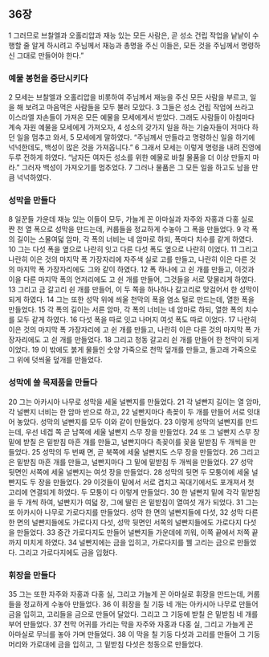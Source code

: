 ## 36장
1 그러므로 브찰엘과 오홀리압과 재능 있는 모든 사람은, 곧 성소 건립 작업을 낱낱이 수행할 줄 알게 하시려고 주님께서 재능과 총명을 주신 이들은, 모든 것을 주님께서 명령하신 그대로 만들어야 한다.”
### 예물 봉헌을 중단시키다
2 모세는 브찰엘과 오홀리압을 비롯하여 주님께서 재능을 주신 모든 사람을 부르고, 일을 해 보려고 마음먹은 사람들을 모두 불러 모았다.
3 그들은 성소 건립 작업에 쓰라고 이스라엘 자손들이 가져온 모든 예물을 모세에게서 받았다. 그래도 사람들이 아침마다 계속 자원 예물을 모세에게 가져오자,
4 성소의 갖가지 일을 하는 기술자들이 저마다 하던 일을 멈추고 와서,
5 모세에게 말하였다. “주님께서 만들라고 명령하신 일을 하기에 넉넉한데도, 백성이 많은 것을 가져옵니다.”
6 그래서 모세는 이렇게 명령을 내려 진영에 두루 전하게 하였다. “남자든 여자든 성소를 위한 예물로 바칠 물품을 더 이상 만들지 마라.” 그러자 백성이 가져오기를 멈추었다.
7 그러나 물품은 그 모든 일을 하고도 남을 만큼 넉넉하였다.
### 성막을 만들다
8 일꾼들 가운데 재능 있는 이들이 모두, 가늘게 꼰 아마실과 자주와 자홍과 다홍 실로 짠 천 열 폭으로 성막을 만드는데, 커룹들을 정교하게 수놓아 그 폭을 만들었다.
9 각 폭의 길이는 스물여덟 암마, 각 폭의 너비는 네 암마로 하되, 폭마다 치수를 같게 하였다.
10 그는 다섯 폭을 옆으로 나란히 잇고 다른 다섯 폭도 옆으로 나란히 이었다.
11 그리고 나란히 이은 것의 마지막 폭 가장자리에 자주색 실로 고를 만들고, 나란히 이은 다른 것의 마지막 폭 가장자리에도 그와 같이 하였다.
12 폭 하나에 고 쉰 개를 만들고, 이것과 이을 다른 마지막 폭의 언저리에도 고 쉰 개를 만들어, 그것들을 서로 맞물리게 하였다.
13 그리고 금 갈고리 쉰 개를 만들어, 이 두 쪽을 하나하나 갈고리로 맞걸어서 한 성막이 되게 하였다.
14 그는 또한 성막 위에 씌울 천막의 폭을 염소 털로 만드는데, 열한 폭을 만들었다.
15 각 폭의 길이는 서른 암마, 각 폭의 너비는 네 암마로 하되, 열한 폭의 치수를 모두 같게 하였다.
16 다섯 폭을 따로 잇고 나머지 여섯 폭도 따로 이었다.
17 나란히 이은 것의 마지막 폭 가장자리에 고 쉰 개를 만들고, 나란히 이은 다른 것의 마지막 폭 가장자리에도 고 쉰 개를 만들었다.
18 그리고 청동 갈고리 쉰 개를 만들어 한 천막이 되게 이었다.
19 이 밖에도 붉게 물들인 숫양 가죽으로 천막 덮개를 만들고, 돌고래 가죽으로 그 위에 덧씌울 덮개를 만들었다.
### 성막에 쓸 목제품을 만들다
20 그는 아카시아 나무로 성막을 세울 널빤지를 만들었다.
21 각 널빤지 길이는 열 암마, 각 널빤지 너비는 한 암마 반으로 하고,
22 널빤지마다 촉꽂이 두 개를 만들어 서로 잇대어 놓았다. 성막의 널빤지를 모두 이와 같이 만들었다.
23 이렇게 성막의 널빤지를 만드는데, 우선 네겝 쪽 곧 남쪽에 세울 널빤지 스무 장을 만들었다.
24 또 그 널빤지 스무 장 밑에 받칠 은 밑받침 마흔 개를 만들고, 널빤지마다 촉꽂이를 꽂을 밑받침 두 개씩을 만들었다.
25 성막의 두 번째 면, 곧 북쪽에 세울 널빤지도 스무 장을 만들었다.
26 그리고 은 밑받침 마흔 개를 만들고, 널빤지마다 그 밑에 밑받침 두 개씩을 만들었다.
27 성막 뒷면인 서쪽에 세울 널빤지는 여섯 장을 만들었다.
28 성막의 뒷면 두 모퉁이에 세울 널빤지도 두 장을 만들었다.
29 이것들이 밑에서 서로 겹치고 꼭대기에서도 포개져서 첫 고리에 연결되게 하였다. 두 모퉁이 다 이렇게 만들었다.
30 한 널빤지 밑에 각각 밑받침을 두 개씩 하여, 널빤지가 여덟 장, 그에 딸린 은 밑받침이 열여섯 개가 되었다.
31 그는 또 아카시아 나무로 가로다지를 만들었다. 성막 한 면의 널빤지들에 다섯,
32 성막 다른 한 면의 널빤지들에도 가로다지 다섯, 성막 뒷면인 서쪽의 널빤지들에도 가로다지 다섯을 만들었다.
33 중간 가로다지도 만들어 널빤지들 가운데에 끼워, 이쪽 끝에서 저쪽 끝까지 미치게 하였다.
34 널빤지에는 금을 입히고, 가로다지를 꿸 고리는 금으로 만들었다. 그리고 가로다지에도 금을 입혔다.
### 휘장을 만들다
35 그는 또한 자주와 자홍과 다홍 실, 그리고 가늘게 꼰 아마실로 휘장을 만드는데, 커룹들을 정교하게 수놓아 만들었다.
36 이 휘장을 칠 기둥 네 개는 아카시아 나무로 만들어 금을 입히고, 고리들을 금으로 만들어 달았다. 그리고 그 기둥에 받칠 은 밑받침 네 개를 부어 만들었다.
37 천막 어귀를 가리는 막을 자주와 자홍과 다홍 실, 그리고 가늘게 꼰 아마실로 무늬를 놓아 가며 만들었다.
38 이 막을 칠 기둥 다섯과 고리를 만들어 그 기둥머리와 가로대에 금을 입히고, 그 밑받침 다섯은 청동으로 만들었다.
